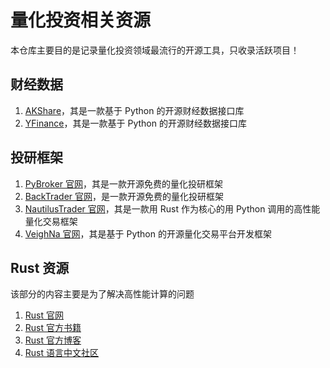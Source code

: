 # 量化投资相关资源

本仓库主要目的是记录量化投资领域最流行的开源工具，只收录活跃项目！

## 财经数据

1. [AKShare](https://akshare.akfamily.xyz/)，其是一款基于 Python 的开源财经数据接口库
2. [YFinance](https://github.com/ranaroussi/yfinance)，其是一款基于 Python 的开源财经数据接口库

## 投研框架

1. [PyBroker 官网](https://www.pybroker.com/)，其是一款开源免费的量化投研框架
2. [BackTrader 官网](https://www.backtrader.com/)，是一款开源免费的量化投研框架
3. [NautilusTrader 官网](https://nautilustrader.io/)，其是一款用 Rust 作为核心的用 Python 调用的高性能量化交易框架
4. [VeighNa 官网](https://www.vnpy.com/)，其是基于 Python 的开源量化交易平台开发框架

## Rust 资源

该部分的内容主要是为了解决高性能计算的问题

1. [Rust 官网](https://www.rust-lang.org/) 
2. [Rust 官方书籍](https://doc.rust-lang.org/book/)
3. [Rust 官方博客](https://blog.rust-lang.org/)
4. [Rust 语言中文社区](https://rustcc.cn/)
